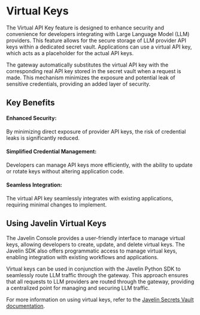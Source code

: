 # Virtual Keys

The Virtual API Key feature is designed to enhance security and convenience for developers integrating with Large Language Model (LLM) providers. This feature allows for the secure storage of LLM provider API keys within a dedicated secret vault. Applications can use a virtual API key, which acts as a placeholder for the actual API keys. 

The gateway automatically substitutes the virtual API key with the corresponding real API key stored in the secret vault when a request is made. This mechanism minimizes the exposure and potential leak of sensitive credentials, providing an added layer of security.

## Key Benefits
#### Enhanced Security:
By minimizing direct exposure of provider API keys, the risk of credential leaks is significantly reduced.  

#### Simplified Credential Management:
Developers can manage API keys more efficiently, with the ability to update or rotate keys without altering application code.  

#### Seamless Integration:
The virtual API key seamlessly integrates with existing applications, requiring minimal changes to implement.  

## Using Javelin Virtual Keys
The Javelin Console provides a user-friendly interface to manage virtual keys, allowing developers to create, update, and delete virtual keys. The Javelin SDK also offers programmatic access to manage virtual keys, enabling integration with existing workflows and applications.

Virtual keys can be used in conjunction with the Javelin Python SDK to seamlessly route LLM traffic through the gateway. This approach ensures that all requests to LLM providers are routed through the gateway, providing a centralized point for managing and securing LLM traffic.

For more information on using virtual keys, refer to the [Javelin Secrets Vault documentation](../secretsvault/overview).